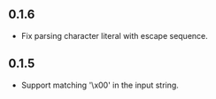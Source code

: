## 0.1.6

- Fix parsing character literal with escape sequence.

## 0.1.5

- Support matching '\x00' in the input string.
